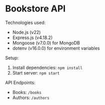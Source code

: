 # Bookstore API

Technologies used:
- Node.js (v22)
- Express.js (v4.18.2)
- Mongoose (v7.0.0) for MongoDB
- dotenv (v16.0.0) for environment variables

Setup:
1. Install dependencies: `npm install`
2. Start server: `npm start`

API Endpoints:
- Books: `/books`
- Authors: `/authors`